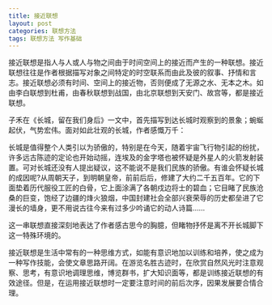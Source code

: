 ```yaml
---
title: 接近联想
layout: post
categories: 联想方法
tags: 联想方法 写作基础
---
```


接近联想是指人与人或人与物之间由于时间空间上的接近而产生的一种联想。接近联想往往是作者根据描写对象之间特定的时空联系而由此及彼的叙事、抒情和言志。接近联想必须有时间、空间上的接近物，否则便成了无源之水、无本之木。如由李白联想到杜甫，由春秋联想到战国，由北京联想到天安门、故宫等，都是接近联想。

子禾在《长城，留在我们身后》一文中，首先描写到达长城时观察到的景象；蜿蜒起伏，气势宏伟。面对如此壮观的长城，作者感慨万千：

长城是值得整个人类引以为骄傲的，特别是在今天，随着宇宙飞行物引起的纷扰，许多远古陈迹的定论也开始动摇，连埃及的金字塔也被怀疑是外星人的火箭发射装置。可对长城还没有人提出疑议，这不能说不是我们民族的骄傲。有谁会怀疑长城的成因呢?从周朝天子，到明朝皇帝，前前后后，修建了大约二千五百年。它的下面垫着历代服役工匠的白骨，它上面涂满了各朝戍边将士的碧血；它目睹了民族沧桑的巨变，饱经了边疆的烽火狼烟，中国封建社会全部兴衰荣辱的历史都垒进了它漫长的墙身，更不用说古往今来有过多少吟诵它的动人诗篇……

这一串联想直接深刻地表达了作者感古思今的胸臆，但睹物抒怀是离不开长城脚下这一特殊环境的。

接近联想是生活中常有的一种思维方式，如能有意识地加以训练和培养，使之成为一种写作技能，会使文章思路开阔。在游览名胜古迹时，在欣赏自然风光时注意观察、思考，有意识地调理思维，博览群书，扩大知识面等，都是训练接近联想的有效途径。但是，在运用接近联想时一定要注意时间的前后次序，因果发展要合情合理。 